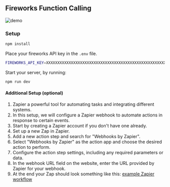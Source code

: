 ## Fireworks Function Calling

![demo](https://github.com/naklecha/function-calling-example/blob/main/public/demo.png?raw=true)

### Setup
```bash
npm install
```

Place your fireworks API key in the `.env` file.
```bash
FIREWORKS_API_KEY=XXXXXXXXXXXXXXXXXXXXXXXXXXXXXXXXXXXXXXXXXXXXXXXXXXXXX
```

Start your server, by running:
```bash
npm run dev
```


#### Additional Setup (optional)
1. Zapier a powerful tool for automating tasks and integrating different systems.
2. In this setup, we will configure a Zapier webhook to automate actions in response to certain events.
3. Start by creating a Zapier account if you don't have one already.
4. Set up a new Zap in Zapier.
5. Add a new action step and search for "Webhooks by Zapier".
6. Select "Webhooks by Zapier" as the action app and choose the desired action to perform.
7. Configure the action step settings, including any required parameters or data.
8. In the webhook URL field on the website, enter the URL provided by Zapier for your webhook.
9. At the end your Zap should look something like this: [example Zapier workflow](https://github.com/naklecha/function-calling-playground/blob/main/public/zapier.png)